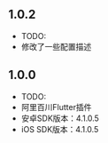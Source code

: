 ## 1.0.2

* TODO:
* 修改了一些配置描述


## 1.0.0

* TODO: 
* 阿里百川Flutter插件
* 安卓SDK版本：4.1.0.5
* iOS SDK版本：4.1.0.5
